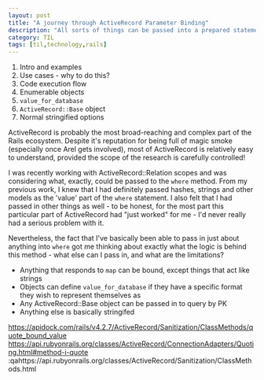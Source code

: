 ```yaml
---
layout: post
title: "A journey through ActiveRecord Parameter Binding"
description: "All sorts of things can be passed into a prepared statement in ActiveRecord. This post runs through the options."
category: TIL
tags: [til,technology,rails]
---
```


1. Intro and examples
2. Use cases - why to do this?
3. Code execution flow
4. Enumerable objects
5. `value_for_database`
6. `ActiveRecord::Base` object
7. Normal stringified options

ActiveRecord is probably the most broad-reaching and complex part of the Rails ecosystem. Despite
it's reputation for being full of magic smoke (especially once Arel gets involved), most of
ActiveRecord is relatively easy to understand, provided the scope of the research is carefully
controlled!

I was recently working with ActiveRecord::Relation scopes and was considering what, exactly, could
be passed to the `where` method. From my previous work, I knew that I had definitely passed hashes,
strings and other models as the 'value' part of the `where` statement. I also felt that I had passed
in other things as well - to be honest, for the most part this particular part of ActiveRecord had
"just worked" for me - I'd never really had a serious problem with it.

Nevertheless, the fact that I've basically been able to pass in just about anything into `where` got
me thinking about exactly what the logic is behind this method - what else can I pass in, and what
are the limitations?



* Anything that responds to `map` can be bound, except things that act like strings
* Objects can define `value_for_database` if they have a specific format they wish to represent themselves as
* Any ActiveRecord::Base object can be passed in to query by PK
* Anything else is basically stringifed

https://apidock.com/rails/v4.2.7/ActiveRecord/Sanitization/ClassMethods/quote_bound_value
https://api.rubyonrails.org/classes/ActiveRecord/ConnectionAdapters/Quoting.html#method-i-quote
:qahttps://api.rubyonrails.org/classes/ActiveRecord/Sanitization/ClassMethods.html
